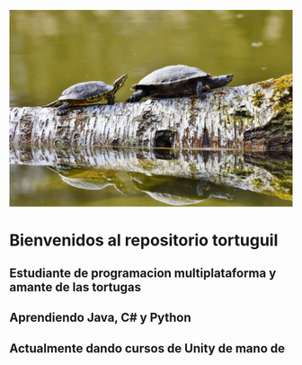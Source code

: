 ![](turtle.jpg)
# Bienvenidos al repositorio tortuguil
## Estudiante de programacion multiplataforma y amante de las tortugas
## Aprendiendo Java, C# y Python
## Actualmente dando cursos de Unity de mano de 

<!---
Alfreditto/Alfreditto is a ✨ special ✨ repository because its `README.md` (this file) appears on your GitHub profile.
You can click the Preview link to take a look at your changes.
--->
